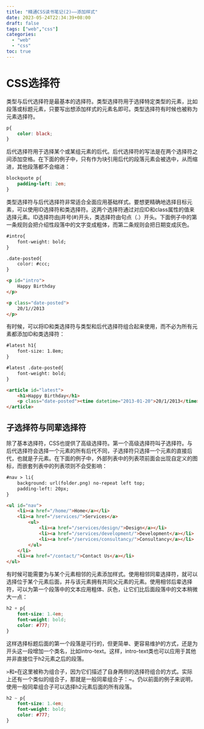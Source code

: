```yaml
---
title: "精通CSS读书笔记(2)——添加样式" 
date: 2023-05-24T22:34:39+08:00
draft: false
tags: ["web","css"]
categories:
  - "web"
  - "css"
toc: true
---
```




# CSS选择符

类型与后代选择符是最基本的选择符。类型选择符用于选择特定类型的元素，比如段落或标题元素，只要写出想添加样式的元素名即可。类型选择符有时候也被称为元素选择符。



```css
p{
	color: black;
}
```

后代选择符用于选择某个或某组元素的后代。后代选择符的写法是在两个选择符之间添加空格。在下面的例子中，只有作为块引用后代的段落元素会被选中，从而缩进，其他段落都不会缩进：

```css
blockquote p{
	padding-left: 2em;
}
```

类型选择符与后代选择符非常适合全面应用基础样式。要想更精确地选择目标元素，可以使用ID选择符和类选择符。这两个选择符通过对应ID和class属性的值来选择元素。ID选择符由j井号(#)开头，类选择符由句点（.）开头。下面例子中的第一条规则会把介绍性段落中的文字变成粗体，而第二条规则会把日期变成灰色。

```html
#intro{
	font-weight: bold;
}

.date-posted{
    color: #ccc;
}

<p id="intro">
    Happy Birthday
</p>

<p class="date-posted">
    20/1//2013
</p>
```



有时候，可以将ID和类选择符与类型和后代选择符组合起来使用，而不必为所有元素都添加ID和类选择符：

```html
#latest h1{
	font-size: 1.8em;
}

#latest .date-posted{
	font-weight: bold;
}

<article id="latest">
    <h1>Happy Birthday</h1>
    <p class="date-posted"><time datetime="2013-01-20">20/1/2013</time></p>
</article>
```



## 子选择符与同辈选择符

除了基本选择符，CSS也提供了高级选择符。第一个高级选择符叫子选择符。与后代选择符会选择一个元素的所有后代不同，子选择符只选择一个元素的直接后代，也就是子元素。在下面的例子中，外部列表中的列表项前面会出现自定义的图标，而嵌套列表中的列表项则不会受影响：

```html
#nav > li{
	background: url(folder.png) no-repeat left top;
	padding-left: 20px;
}

<ul id="nav">
	<li><a href="/home/">Home</a></li>
	<li><a href="/services/">Services</a>
		<ul>
			<li><a href="/services/design/">Design</a></li>
			<li><a href="/services/development/">Development</a></li>
			<li><a href="/services/consultancy/">Consultancy</a></li>
		</ul>
	</li>
	<li><a href="/contact/">Contact Us</a></li>
</ul>
```

有时候可能需要为与某个元素相邻的元素添加样式。使用相邻同辈选择符，就可以选择位于某个元素后面，并与该元素拥有共同父元素的元素。使用相邻后辈选择符，可以为第一个段落中的文本应用粗体、灰色，让它们比后面段落中的文本稍微大一点：

```css
h2 + p{
	font-size: 1.4em;
	font-weight: bold;
	color: #777;
}
```



这样选择标题后面的第一个段落是可行的，但更简单、更容易维护的方式，还是为开头这一段增加一个类名，比如intro-text。这样，intro-text类也可以应用于其他并非直接位于h2元素之后的段落。



`>`和`+`在这里被称为组合子，因为它们描述了自身两侧的选择符组合的方式。实际上还有一个类似的组合子，那就是一般同辈组合子：~。仍以前面的例子来说明，使用一般同辈组合子可以选择h2元素后面的所有段落。

```css
h2 ~ p{
	font-size: 1.4em;
	font-weight: bold;
	color: #777;
}
```

